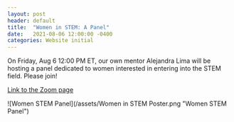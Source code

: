 ```yaml
---
layout: post
header: default
title:  "Women in STEM: A Panel"
date:   2021-08-06 12:00:00 -0400
categories: Website initial
---
```

On Friday, Aug 6 12:00 PM ET, our own mentor Alejandra Lima will be hosting a panel dedicated to women interested in entering into the STEM field. Please join!

[Link to the Zoom page](https://columbiauniversity.zoom.us/j/95400102991?pwd=OHVFd3RacWZNejZiR1FjZzk0MmduUT09)

![Women STEM Panel](/assets/Women in STEM Poster.png "Women STEM Panel")
